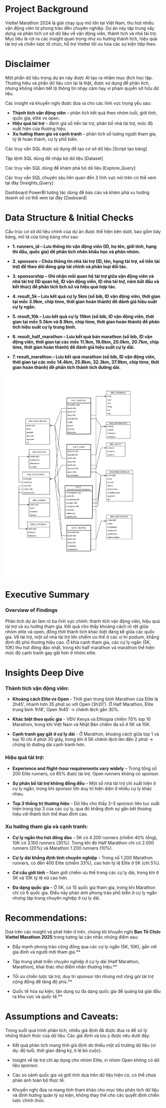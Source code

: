 # Project Background
Viettel Marathon 2024 là giải chạy quy mô lớn tại Việt Nam, thu hút nhiều vận động viên từ phong trào đến chuyên nghiệp. Dự án này tập trung xây dựng và phân tích cơ sở dữ liệu về vận động viên, thành tích và nhà tài trợ. Mục tiêu là rút ra các insight quan trọng như xu hướng thành tích, hiệu quả tài trợ và chiến lược tổ chức, hỗ trợ Viettel tối ưu hóa các sự kiện tiếp theo.

# Disclaimer
Một phần dữ liệu trong dự án này được AI tạo ra nhằm mục đích học tập. Thương hiệu và phần dữ liệu còn lại là thật, được sử dụng để phân tích, nhưng không nhằm tiết lộ thông tin nhạy cảm hay vi phạm quyền sở hữu dữ liệu.

Các insight và khuyến nghị được đưa ra cho các lĩnh vực trọng yếu sau:

- **Thành tích vận động viên** – phân tích kết quả theo nhóm tuổi, giới tính, quốc gia, elite vs open. 
- **Hiệu quả tài trợ** – đánh giá số tiền tài trợ, phân bố nhà tài trợ, mức độ xuất hiện của thương hiệu.
- **Xu hướng tham gia và cạnh tranh** – phân tích số lượng người tham gia, tỷ lệ hoàn thành, cự ly phổ biến.

Các truy vấn SQL được sử dụng để tạo cơ sở dữ liệu [Script tạo bảng]

Tập lệnh SQL dùng để nhập bộ dữ liệu [Dataset]

Các truy vấn SQL dùng để khám phá bộ dữ liệu [Explore_Query]

Các truy vấn SQL chuyên sâu liên quan đến 3 lĩnh vực nói trên có thể xem tại đây [Insights_Query]

Dashboard PowerBI tương tác dùng để báo cáo và khám phá xu hướng doanh số có thể xem tại đây [Dasboard]


# Data Structure & Initial Checks

Cấu trúc cơ sở dữ liệu chính của dự án được thể hiện bên dưới, bao gồm bảy bảng, mô tả của từng bảng như sau:

- **1. runners_id – Lưu thông tin vận động viên (ID, họ tên, giới tính, hạng thi đấu, quốc gia) để phân tích nhân khẩu học và phân nhóm.**

- **2. sponsors – Chứa thông tin nhà tài trợ (ID, tên, hạng tài trợ, số tiền tài trợ) để theo dõi đóng góp tài chính và phân loại đối tác.**

- **3. sponsorship – Ghi nhận mối quan hệ tài trợ giữa vận động viên và nhà tài trợ (ID quan hệ, ID vận động viên, ID nhà tài trợ, năm bắt đầu và kết thúc) để phân tích lịch sử và hiệu quả hợp tác.**

- **4. result_5k – Lưu kết quả cự ly 5km (số bib, ID vận động viên, thời gian tại mốc 3.9km, chip time, thời gian hoàn thành) để đánh giá hiệu suất cự ly ngắn.**

- **5. result_10k – Lưu kết quả cự ly 10km (số bib, ID vận động viên, thời gian tại mốc 5.5km và 8.9km, chip time, thời gian hoàn thành) để phân tích hiệu suất cự ly trung bình.**

- **6. result_half_marathon – Lưu kết quả bán marathon (số bib, ID vận động viên, thời gian tại các mốc 11.1km, 16.6km, 20.0km, 20.7km, chip time, thời gian hoàn thành) để đánh giá hiệu suất cự ly dài.**

- **7. result_marathon – Lưu kết quả marathon (số bib, ID vận động viên, thời gian tại các mốc 14.4km, 25.8km, 32.3km, 37.9km, chip time, thời gian hoàn thành) để phân tích thành tích đường dài.**

![alt text](https://github.com/FishCake9918/MDX_query/blob/main/ConstellationSchema.jpg)


# Executive Summary

### Overview of Findings

Phân tích dự án làm rõ ba lĩnh vực chính: thành tích vận động viên, hiệu quả tài trợ và xu hướng tham gia. Kết quả cho thấy khoảng cách rõ rệt giữa nhóm elite và open, đồng thời thành tích khác biệt đáng kể giữa các quốc gia. Về tài trợ, một số nhà tài trợ lớn chiếm ưu thế ở các vị trí podium, khẳng định độ phủ thương hiệu cao. Ở khía cạnh tham gia, các cự ly ngắn (5K, 10K) thu hút đông đảo nhất, trong khi half marathon và marathon thể hiện mức độ cạnh tranh gay gắt hơn ở nhóm elite.


# Insights Deep Dive
### Thành tích vận động viên:

* **Khoảng cách Elite vs Open** - Thời gian trung bình Marathon của Elite là 2h45’, nhanh hơn 35 phút so với Open (3h20’). Ở Half Marathon, Elite trung bình 1h18’, Open 1h45’ → chênh lệch gần 30%.
  
* **Khác biệt theo quốc gia** - VĐV Kenya và Ethiopia chiếm 70% top 10 Marathon, trong khi Việt Nam và Nhật Bản chiếm đa số ở 5K và 10K.
  
* **Cạnh tranh gay gắt ở cự ly dài** - Ở Marathon, khoảng cách giữa top 1 và top 10 chỉ 4 phút 30 giây, trong khi ở 5K chênh lệch lên đến 2 phút → chứng tỏ đường dài cạnh tranh hơn.
  



### Hiệu quả tài trợ:

* **Experience and flight-hour requirements vary widely** – Trong tổng số 200 Elite runners, có 65% được tài trợ. Open runners không có sponsor.
  
* **Sự phân bổ tài trợ không đồng đều** – Một số nhà tài trợ chỉ xuất hiện ở cự ly ngắn, trong khi sponsor lớn duy trì hiện diện ở nhiều cự ly khác nhau.
  
* **Top 3 thống trị thương hiệu** – Dữ liệu cho thấy 2–3 sponsor liên tục xuất hiện trong top 3 của các cự ly, qua đó khẳng định sự gắn kết thương hiệu với thành tích thể thao đỉnh cao.
  



### Xu hướng tham gia và cạnh tranh:

* **Cự ly ngắn thu hút đông đảo** – 5K có 4.200 runners (chiếm 40% tổng), 10K có 3.100 runners (30%). Trong khi đó Half Marathon chỉ có 2.000 runners (20%) và Marathon 1.200 runners (10%).
  
* **Cự ly dài khẳng định tính chuyên nghiệp** – Trong số 1.200 Marathon runners, có đến 400 Elite (chiếm 33%), cao hơn tỷ lệ Elite ở 5K (chỉ 5%).
  
* **Cơ cấu giới tính** – Nam giới chiếm ưu thế trong các cự ly dài, trong khi ở 5K và 10K tỷ lệ nữ cao hơn.
  
* **Đa dạng quốc gia** – Ở 5K, có 15 quốc gia tham gia, trong khi Marathon chỉ có 6 quốc gia. Điều này phản ánh phong trào phổ biến ở cự ly ngắn nhưng tập trung chuyên nghiệp ở cự ly dài.




# Recommendations:

Dựa trên các insight và phát hiện ở trên, chúng tôi khuyến nghị **Ban Tổ Chức Viettel Marathon 2025** trong tương lai cân nhắc những điểm sau:


* Đẩy mạnh phong trào cộng đồng qua các cự ly ngắn (5K, 10K), gắn với gia đình và người mới tham gia.**
  
* Tập trung phát triển chuyên nghiệp ở cự ly dài (Half Marathon, Marathon), khai thác như điểm nhấn thương hiệu.**
  
* Tối ưu chiến lược tài trợ, duy trì sponsor lớn nhưng mở rộng gói tài trợ cộng đồng để tăng độ phủ.**
  
* Quốc tế hóa sự kiện, tận dụng sự đa dạng quốc gia để quảng bá giải đấu ra khu vực và quốc tế.**
  


# Assumptions and Caveats:

Trong suốt quá trình phân tích, nhiều giả định đã được đưa ra để xử lý những thách thức của dữ liệu. Các giả định và lưu ý được nêu dưới đây:


* Kết quả phân tích mang tính giả định do thiếu một số trường dữ liệu (ví dụ: độ tuổi, thời gian đăng ký, tỉ lệ bỏ cuộc).
  
* Insight về tài trợ chỉ áp dụng cho nhóm Elite, vì nhóm Open không có dữ liệu sponsor.
  
* Các so sánh quốc gia và giới tính dựa trên dữ liệu hiện có, có thể chưa phản ánh toàn bộ thực tế.

* Khuyến nghị đưa ra mang tính tham khảo cho mục tiêu phân tích dữ liệu và định hướng quản lý sự kiện, không thay thế cho các quyết định chiến lược chính thức.